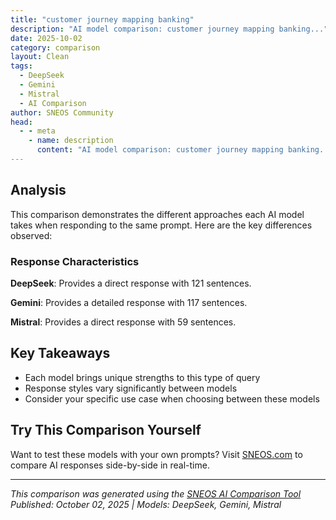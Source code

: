 ```yaml
---
title: "customer journey mapping banking"
description: "AI model comparison: customer journey mapping banking..."
date: 2025-10-02
category: comparison
layout: Clean
tags:
  - DeepSeek
  - Gemini
  - Mistral
  - AI Comparison
author: SNEOS Community
head:
  - - meta
    - name: description
      content: "AI model comparison: customer journey mapping banking..."
---
```


<ChatComparison
  title="customer journey mapping banking"
  prompt="customer journey mapping banking"
  :responses='{
    "DeepSeek": "Of course. Customer Journey Mapping (CJM) in banking is a powerful tool to visualize and understand every interaction a customer has with the bank, from initial awareness to long-term loyalty and advocacy.\n\nHere is a comprehensive guide to customer journey mapping in the banking sector.\n\n---\n\n### **1. Why is Customer Journey Mapping Crucial for Banks?**\n\nBanks are no longer just competing on interest rates and branch locations. They are competing on **customer experience (CX)**.\n\n*   **Identify Pain Points:** Pinpoint exactly where customers get frustrated (e.g., a complex loan application, slow dispute resolution).\n*   **Break Down Silos:** Marketing, Sales, Operations, and Support often work in isolation. A CJM creates a shared, customer-centric view.\n*   **Drive Digital Transformation:** Helps prioritize which digital initiatives (like a new mobile feature) will have the biggest impact on CX.\n*   **Increase Loyalty \u0026 Reduce Churn:** A smooth, positive journey makes customers less likely to switch to a competitor.\n*   **Uncover Upsell/Cross-sell Opportunities:** Identify the right moments to offer relevant products without being intrusive.\n\n---\n\n### **2. Key Stages of a Banking Customer Journey**\n\nWhile journeys can be specific to a product (e.g., getting a mortgage), a high-level, end-to-end journey looks like this:\n\n| Stage | Customer Goal | Key Touchpoints | Customer Thoughts \u0026 Emotions |\n| :--- | :--- | :--- | :--- |\n| **1. Awareness \u0026 Consideration** | \u0022I need a bank/a new financial product.\u0022 | Online search, Social media, Word-of-mouth, Ads, Branch (walk-in). | *\u0022Which bank is trustworthy?\u0022 \u0022Who has the best student account?\u0022 \u0022My friend recommended this one.\u0022* |\n| **2. Research \u0026 Evaluation** | \u0022Is this the right bank for me?\u0022 | Website (fees, features), Comparison sites, App Store reviews, Visiting a branch, Calling customer service. | *\u0022Are the fees clear?\u0022 \u0022Is their mobile app any good?\u0022 \u0022How long does it take to open an account?\u0022* |\n| **3. Onboarding** | \u0022I want to open an account/ get the product.\u0022 | Online application, In-branch appointment, Document submission (ID, proof of address), KYC/Verification calls. | **Emotions: Hope, Anxiety.** *\u0022This form is confusing.\u0022 \u0022Why do they need so many documents?\u0022 \u0022Great, I got instant approval!\u0022* |\n| **4. Ongoing Service \u0026 Usage** | \u0022I need to manage my daily finances.\u0022 | Mobile App, Online Banking, ATM, Branch transactions, Statements, Card payments. | *\u0022The app is so easy to use.\u0022 \u0022I can\u0027t find the wire transfer option.\u0022 \u0022The ATM near my house is always out of service.\u0022* |\n| **5. Support \u0026 Problem Resolution** | \u0022I have an issue I need solved.\u0022 | Call Center, Live Chat, Branch visit, Email support, Social media complaints. | **Emotions: Frustration, Stress.** *\u0022I\u0027ve been on hold for 20 minutes.\u0022 \u0022The agent was very helpful and solved it quickly.\u0022 \u0022They keep transferring me!\u0022* |\n| **6. Growth \u0026 Advocacy** | \u0022Can this bank help me with my next goal?\u0022 / \u0022I would recommend this bank.\u0022 | Product recommendation alerts, Life event triggers (e.g., \u0022you\u0027re pre-approved for a mortgage\u0022), Loyalty programs. | *\u0022They offered me a great credit card deal at the right time.\u0022 \u0022I told my sister to bank here.\u0022 \u0022I never hear from them unless it\u0027s a problem.\u0022* |\n\n---\n\n### **3. How to Create a Customer Journey Map for a Bank: A Step-by-Step Guide**\n\n**Step 1: Define Your Goal and Persona**\n*   **Be Specific:** Don\u0027t map \u0022the customer.\u0022 Map \u0022Sarah, the 28-year-old tech professional opening her first savings account\u0022 or \u0022David, the 45-year-old small business owner applying for a line of credit.\u0022\n*   **Create a Persona:** Give your customer a name, demographics, goals, and frustrations.\n\n**Step 2: Gather Data and Insights**\nDon\u0027t rely on assumptions. Use:\n*   **Quantitative Data:** Website analytics, call center data (handle time, call reasons), app usage stats, CSAT/NPS scores.\n*   **Qualitative Data:** Customer interviews, surveys, user testing, feedback from frontline staff (tellers, call center agents).\n\n**Step 3: List All Customer Touchpoints**\nIdentify every single point of interaction across all channels (digital, physical, human). For example, in the \u0022Onboarding\u0022 stage:\n*   **Digital:** Website \u0022Apply Now\u0022 button, online form, email confirmation, ID upload portal.\n*   **Physical:** Branch visit, document drop-off.\n*   **Human:** Call with a verification agent.\n\n**Step 4: Plot the Journey Phases**\nUse the stages outlined in Section 2 (Awareness, Onboarding, etc.) as your backbone.\n\n**Step 5: Map Customer Actions, Thoughts, and Emotions**\nThis is the core of the map. For each touchpoint in each phase, document:\n*   **Action:** What is the customer *doing*? (e.g., \u0022Uploading a PDF of their driver\u0027s license.\u0022)\n*   **Thoughts:** What are they *thinking*? (e.g., \u0022I hope this is the right document.\u0022)\n*   **Emotions:** How are they *feeling*? (Visualize this with an **emotion line**\u2014a graph that goes up and down to show frustration vs. delight).\n\n**Step 6: Identify Pain Points \u0026 Moments of Truth**\n*   **Pain Points:** Where does the emotion line dip? (e.g., \u0022Application fails after 15 minutes of data entry,\u0022 \u0022Cannot find a human to talk to.\u0022)\n*   **Moments of Truth:** Critical interactions that disproportionately shape customer perception (e.g., the first time they use the mobile app, resolving a fraudulent charge).\n\n**Step 7: Highlight Internal Processes \u0026 Ownership**\nFor each touchpoint, note:\n*   **Which department is responsible?** (e.g., Marketing, Digital Team, Branch Ops, Compliance).\n*   **What is the internal process?** (e.g., \u0022Manual review by back-office team, SLA 48 hours.\u0022)\nThis reveals how internal silos create external customer pain.\n\n**Step 8: Brainstorm \u0026 Prioritize Improvements**\nFor every pain point, ask \u0022How might we...?\u0022\n*   **Example Pain Point:** Long wait times for mortgage approval.\n*   **Improvement Ideas:** Implement a digital tracking portal, provide clearer upfront documentation checklists, assign a dedicated loan officer.\n\n---\n\n### **4. Practical Banking Examples**\n\n**Example 1: Pain Point in \u0022Reporting a Lost Card\u0022**\n*   **Journey Stage:** Support \u0026 Problem Resolution\n*   **Touchpoint:** Mobile App\n*   **Pain Point:** The \u0022Report Lost Card\u0022 feature is buried 3 levels deep in the menu.\n*   **Customer Emotion:** High anxiety and frustration.\n*   **Solution:** Place a prominent \u0022Block Card\u0022 button on the app\u0027s home screen or within the card details section for immediate action.\n\n**Example 2: Opportunity in \u0022Ongoing Service\u0022**\n*   **Journey Stage:** Ongoing Service \u0026 Usage\n*   **Touchpoint:** Monthly E-Statement\n*   **Current State:** A simple PDF attached to an email.\n*   **Opportunity:** Turn the statement into an interactive, personalized insights dashboard. \u0022We noticed you spent 20% more on dining this month. Would you like to adjust your budget?\u0022\n*   **Customer Emotion:** Feeling valued and understood.\n\n---\n\n### **5. Tools and Templates**\n\n*   **Simple Start:** Miro, Mural, or even a PowerPoint/Google Slides template with lanes for Stages, Touchpoints, Actions, Thoughts, Emotions, and Opportunities.\n*   **Advanced \u0026 Data-Driven:** Specialized CX platforms like **Touchpoint Dashboard,** **Smaply,** or **UXPressia** can integrate data and create dynamic maps.\n\n**Conclusion:**\n\nA customer journey map is not a one-time project but a living document. For a bank, it\u0027s the key to moving from a product-centric to a truly customer-centric organization. By walking in your customer\u0027s shoes, you can replace friction with flow and build lasting relationships in an increasingly competitive landscape.",
    "Gemini": "## Customer Journey Mapping in Banking: A Deep Dive\n\nCustomer journey mapping (CJM) in banking is the process of visually representing the end-to-end experience a customer has with a bank, from initial awareness to long-term loyalty. It helps banks understand their customers\u0027 needs, pain points, and expectations at each touchpoint. This understanding allows them to optimize the customer experience, improve processes, and drive growth.\n\n**Why is CJM Important for Banks?**\n\n* **Enhanced Customer Understanding:** Gain a holistic view of the customer experience beyond isolated transactions.\n* **Identify Pain Points and Opportunities:** Uncover areas where the bank is failing to meet customer expectations and pinpoint areas for improvement and innovation.\n* **Improved Customer Satisfaction \u0026 Loyalty:** By addressing pain points and meeting needs, banks can increase customer satisfaction and build stronger relationships.\n* **Streamlined Processes:** Identify inefficiencies and bottlenecks in processes to optimize operations and reduce costs.\n* **Data-Driven Decision Making:** CJM provides valuable insights to inform product development, marketing strategies, and service delivery.\n* **Increased Revenue:** By improving the customer experience, banks can attract new customers, retain existing ones, and increase cross-selling opportunities.\n* **Competitive Advantage:** In a crowded market, a superior customer experience can be a key differentiator.\n\n**Key Components of a Bank Customer Journey Map:**\n\nHere\u0027s a breakdown of the essential elements that should be included in a banking CJM:\n\n* **Customer Persona(s):** Represent specific customer segments with distinct demographics, needs, goals, and motivations.  Examples:\n    *  *Young Professional (Digital Native):*  Tech-savvy, values convenience, looking for mobile-first banking, low fees, and investment options.\n    *  *Small Business Owner:* Needs support for business banking, loans, and payment processing.\n    *  *Retiree:* Values personal service, security, and ease of use.\n* **Stages:**  The different phases a customer goes through while interacting with the bank.  Common stages in banking:\n    * **Awareness:**  How the customer first becomes aware of the bank.\n    * **Consideration:**  Customer researches the bank\u0027s products and services, comparing them to competitors.\n    * **Acquisition/Onboarding:** Customer opens an account or applies for a loan.\n    * **Service/Usage:** Customer uses the bank\u0027s services, such as online banking, mobile app, ATMs, and branch visits.\n    * **Retention/Loyalty:**  Customer continues to use the bank\u0027s services and recommends it to others.\n    * **Advocacy:** Customer becomes a strong advocate for the bank.\n* **Touchpoints:**  Specific interactions a customer has with the bank at each stage. Examples:\n    * **Website:**  Browsing products, reading FAQs, applying for accounts.\n    * **Mobile App:**  Checking balances, transferring funds, paying bills.\n    * **Branch:**  Opening an account, making deposits, speaking with a teller.\n    * **ATM:**  Withdrawing cash, making deposits.\n    * **Call Center:**  Asking questions, resolving issues.\n    * **Email Marketing:**  Promotional offers, account updates.\n    * **Social Media:**  Seeing advertisements, engaging with the bank\u0027s content.\n    * **Search Engines (SEO/SEM):** Finding the bank when searching for banking services.\n    * **Referrals:**  Hearing about the bank from friends or family.\n* **Actions:**  What the customer is doing at each touchpoint.  Examples:\n    * Searching for a mortgage online.\n    * Comparing interest rates on savings accounts.\n    * Downloading the mobile banking app.\n    * Visiting a branch to open a checking account.\n    * Calling customer service to report a lost card.\n* **Motivations:**  The underlying reasons why the customer is taking these actions. Examples:\n    * Buying a home.\n    * Saving for retirement.\n    * Convenience of banking on the go.\n    * Need for personalized financial advice.\n    * Securing a business loan.\n* **Pain Points:**  Frustrations, challenges, or negative experiences the customer encounters at each touchpoint.  Examples:\n    * Confusing website navigation.\n    * Long wait times at the branch.\n    * Difficulty using the mobile app.\n    * High fees and charges.\n    * Unhelpful customer service representatives.\n    * Complicated application processes.\n* **Opportunities:**  Areas where the bank can improve the customer experience and address pain points. Examples:\n    * Redesigning the website to be more user-friendly.\n    * Offering more self-service options.\n    * Providing personalized financial advice.\n    * Reducing fees and charges.\n    * Improving customer service training.\n    * Streamlining the application process.\n* **Emotions:**  How the customer is feeling at each touchpoint (e.g., frustrated, confused, satisfied, delighted).\n* **Metrics:**  Key performance indicators (KPIs) to measure the success of each touchpoint and the overall customer journey.  Examples:\n    * Customer satisfaction (CSAT) scores.\n    * Net Promoter Score (NPS).\n    * Customer retention rate.\n    * Conversion rates.\n    * Customer lifetime value (CLTV).\n    * Average handling time (AHT) in the call center.\n\n**Example Customer Journey: Opening a Checking Account (Young Professional)**\n\n| Stage        | Touchpoint         | Action                     | Motivation                                 | Pain Point                                   | Opportunity                                               | Emotion    | Metric                     |\n|--------------|---------------------|----------------------------|----------------------------------------------|------------------------------------------------|-----------------------------------------------------------|------------|-----------------------------|\n| **Awareness** | Online Ads         | Clicks on a relevant ad    | Needs a new checking account for daily use | Ad is misleading or irrelevant                 | Tailor ads to specific demographics and needs             | Curious   | Click-Through Rate (CTR)    |\n| **Consideration** | Bank Website        | Researches account options | Wants to find the best checking account     | Confusing information, difficult navigation | Simplify website, offer a clear comparison table           | Confused  | Time on Site, Bounce Rate   |\n|              | Comparison Websites | Compares options          | Wants to find the best value               | Bank\u0027s offerings are poorly represented        | Improve online reputation and provide accurate information | Concerned  | Brand Mentions              |\n| **Acquisition**  | Mobile App         | Downloads the app        | Hears it\u0027s the easiest way to open an account | App is slow or buggy                      | Optimize app performance and user experience               | Annoyed    | App Download Rate           |\n|              | Application Form    | Completes the application   | Wants to open the account quickly          | Form is long, requires too much information   | Simplify the application process, pre-fill information    | Frustrated | Application Completion Rate |\n| **Service/Usage** | Mobile App         | Checks balance, transfers funds | Needs convenient banking on the go          | App is not intuitive or reliable            | Continuously improve app usability and stability          | Frustrated | App Usage Frequency         |\n|              | Customer Service     | Calls with a question       | Needs help with a transaction            | Long wait times, unhelpful representative   | Improve customer service training, offer self-service options | Annoyed    | Average Handling Time (AHT)  |\n| **Retention** | Email Newsletter   | Reads promotional offers | Looking for ways to save money              | Offers are irrelevant or unappealing          | Personalize offers based on customer behavior              | Indifferent | Open Rate, Click Rate       |\n\n**Creating a Customer Journey Map:  A Step-by-Step Guide**\n\n1. **Define the Scope and Objectives:** What specific journey are you mapping? What are you trying to achieve?\n2. **Choose a Customer Persona:**  Select a specific customer segment to focus on.\n3. **Gather Data:**\n   * **Customer Interviews:**  Speak directly to customers to understand their experiences.\n   * **Surveys:**  Collect quantitative data on customer satisfaction and perceptions.\n   * **Analytics:** Analyze website, app, and call center data to understand customer behavior.\n   * **Social Media Listening:**  Monitor social media for customer feedback and mentions.\n   * **Employee Feedback:**  Gather insights from employees who interact with customers.\n4. **Map the Journey:**  Identify the stages, touchpoints, actions, motivations, pain points, and opportunities.\n5. **Visualize the Map:** Create a visual representation of the customer journey.  There are many tools available, from simple spreadsheets to specialized journey mapping software.\n6. **Analyze and Identify Opportunities:**  Look for patterns and insights in the map to identify areas for improvement.\n7. **Prioritize Improvements:**  Focus on the areas that will have the biggest impact on the customer experience and business results.\n8. **Implement Changes:**  Make the necessary changes to processes, products, and services.\n9. **Measure Results:**  Track the impact of your changes on key metrics.\n10. **Iterate and Refine:**  Continuously monitor the customer journey and make adjustments as needed.  Customer needs and expectations are constantly evolving.\n\n**Tools for Customer Journey Mapping:**\n\n* **Miro:**  Collaborative whiteboard platform ideal for visually mapping journeys.\n* **Smaply:**  Dedicated customer journey mapping tool with built-in persona management.\n* **UXPressia:**  Another dedicated tool that offers journey mapping, persona creation, and impact mapping.\n* **Microsoft Excel/Google Sheets:**  Simple and versatile for basic mapping.\n* **Canva:**  Easy-to-use design tool for creating visually appealing maps.\n\n**Challenges of CJM in Banking:**\n\n* **Complexity:** The banking industry is complex, with a wide range of products, services, and channels.\n* **Data Silos:** Customer data is often scattered across different systems, making it difficult to get a complete picture of the customer journey.\n* **Legacy Systems:** Outdated technology can make it difficult to implement changes and improve the customer experience.\n* **Regulatory Compliance:** Banks must comply with strict regulations, which can limit their ability to innovate.\n* **Changing Customer Expectations:** Customer expectations are constantly evolving, so banks must be agile and adaptable.\n\n**Best Practices for CJM in Banking:**\n\n* **Start Small:**  Focus on mapping a specific journey or segment first.\n* **Involve Stakeholders:**  Get input from employees across different departments.\n* **Focus on the Customer:**  Keep the customer\u0027s perspective in mind at all times.\n* **Use Data to Support Your Findings:**  Back up your assumptions with data.\n* **Be Realistic:**  Focus on making achievable improvements.\n* **Continuously Iterate:**  Customer journey mapping is an ongoing process.\n* **Prioritize Mobile:** With the increasing prevalence of mobile banking, pay close attention to the mobile journey.\n* **Personalize Experiences:** Use data to personalize the customer experience and provide relevant offers.\n* **Focus on Security:**  Ensure that all touchpoints are secure and protect customer data.\n\n**Conclusion:**\n\nCustomer journey mapping is a powerful tool for banks that want to improve the customer experience, drive growth, and stay ahead of the competition. By understanding their customers\u0027 needs and pain points, banks can create a more seamless, personalized, and valuable experience for their customers. This, in turn, leads to increased customer satisfaction, loyalty, and profitability.\n",
    "Mistral": "Customer journey mapping in banking involves visualizing the steps a customer takes when interacting with a bank, from initial awareness to post-purchase support. This process helps banks understand customer needs, identify pain points, and improve the overall customer experience. Here\u2019s a step-by-step guide to creating a customer journey map for a banking service:\n\n### 1. Define the Customer Persona\n- **Demographics:** Age, income, occupation, etc.\n- **Psychographics:** Lifestyle, values, interests, etc.\n- **Behavioral Patterns:** Banking habits, preferred channels (online, in-branch, etc.), frequency of transactions.\n\n### 2. Identify Touchpoints\nList all the points where the customer interacts with the bank, such as:\n- **Awareness:** Advertisements, social media, word-of-mouth.\n- **Consideration:** Website, mobile app, customer reviews.\n- **Decision:** Branch visit, online application, phone call.\n- **Onboarding:** Account setup, welcome emails, initial transactions.\n- **Usage:** Regular transactions, customer service interactions, mobile banking.\n- **Support:** Issue resolution, customer service, feedback.\n\n### 3. Map the Journey\nCreate a visual representation of the customer journey. This can be done using tools like Microsoft Visio, Lucidchart, or even a simple whiteboard.\n\n#### Example Journey Map:\n\n1. **Awareness**\n   - **Touchpoints:** Social media ads, Google search, referrals.\n   - **Emotions:** Curiosity, interest.\n   - **Actions:** Click on ad, visit website.\n\n2. **Consideration**\n   - **Touchpoints:** Website, mobile app, customer reviews.\n   - **Emotions:** Confusion, excitement.\n   - **Actions:** Browse products, read reviews, compare options.\n\n3. **Decision**\n   - **Touchpoints:** Branch visit, online application, phone call.\n   - **Emotions:** Anxiety, anticipation.\n   - **Actions:** Fill out application, submit documents, wait for approval.\n\n4. **Onboarding**\n   - **Touchpoints:** Welcome email, account setup, initial transactions.\n   - **Emotions:** Relief, satisfaction.\n   - **Actions:** Set up online banking, make first deposit, explore features.\n\n5. **Usage**\n   - **Touchpoints:** Regular transactions, customer service interactions, mobile banking.\n   - **Emotions:** Trust, satisfaction.\n   - **Actions:** Check balance, pay bills, transfer funds.\n\n6. **Support**\n   - **Touchpoints:** Issue resolution, customer service, feedback.\n   - **Emotions:** Frustration, relief.\n   - **Actions:** Contact customer service, resolve issues, provide feedback.\n\n### 4. Identify Pain Points\nHighlight areas where customers experience difficulties or frustrations. Common pain points in banking might include:\n- **Complex Application Processes:** Lengthy forms, unclear instructions.\n- **Long Wait Times:** For customer service, in-branch visits.\n- **Technical Issues:** Mobile app crashes, website downtime.\n- **Lack of Personalization:** Generic communications, irrelevant offers.\n\n### 5. Analyze and Improve\n- **Gather Feedback:** Use surveys, interviews, and analytics to understand customer experiences.\n- **Prioritize Improvements:** Focus on high-impact areas that will significantly enhance customer satisfaction.\n- **Implement Changes:** Make necessary adjustments to processes, technology, and customer service.\n\n### 6. Monitor and Iterate\n- **Continuous Feedback:** Regularly collect and analyze customer feedback.\n- **Update the Map:** Adjust the journey map based on new insights and changes in customer behavior.\n- **Measure Success:** Use metrics like customer satisfaction scores, Net Promoter Score (NPS), and retention rates to gauge improvements.\n\n### Tools and Techniques\n- **Surveys and Interviews:** Directly gather customer feedback.\n- **Analytics:** Use data from website visits, app usage, and transaction history.\n- **Customer Journey Mapping Software:** Tools like Lucidchart, Miro, or Smaply can help create and manage journey maps.\n\nBy following these steps, banks can create a comprehensive customer journey map that helps them understand and improve the customer experience, ultimately leading to higher satisfaction and loyalty."
  }'
  published-date="14:37"
/>

## Analysis

This comparison demonstrates the different approaches each AI model takes when responding to the same prompt. Here are the key differences observed:

### Response Characteristics

**DeepSeek**: Provides a direct response with 121 sentences. 

**Gemini**: Provides a detailed response with 117 sentences. 

**Mistral**: Provides a direct response with 59 sentences. 

## Key Takeaways

- Each model brings unique strengths to this type of query
- Response styles vary significantly between models
- Consider your specific use case when choosing between these models

## Try This Comparison Yourself

Want to test these models with your own prompts? Visit [SNEOS.com](https://sneos.com) to compare AI responses side-by-side in real-time.

---

*This comparison was generated using the [SNEOS AI Comparison Tool](https://sneos.com)*
*Published: October 02, 2025 | Models: DeepSeek, Gemini, Mistral*

